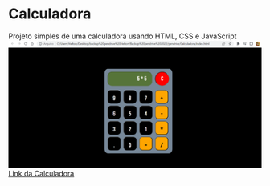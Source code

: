 # Calculadora
Projeto simples de uma calculadora usando HTML, CSS e JavaScript
![Calculadora](https://github.com/w3helton/Calculadora/blob/main/Calculadora.PNG)
[Link da Calculadora](https://w3helton.github.io/Calculadora/Calculadora/index.html)

